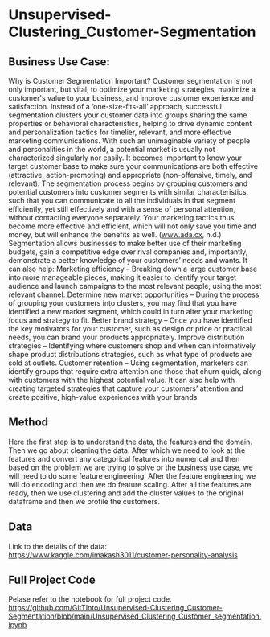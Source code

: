 # Unsupervised-Clustering_Customer-Segmentation

## Business Use Case:

Why is Customer Segmentation Important? Customer segmentation is not only important, but vital, to optimize your marketing strategies, maximize a customer's value to your business, and improve customer experience and satisfaction.
Instead of a ‘one-size-fits-all’ approach, successful segmentation clusters your customer data into groups sharing the same properties or behavioral characteristics, helping to drive dynamic content and personalization tactics for timelier, relevant, and more effective marketing communications. With such an unimaginable variety of people and personalities in the world, a potential market is usually not characterized singularly nor easily. It becomes important to know your target customer base to make sure your communications are both effective (attractive, action-promoting) and appropriate (non-offensive, timely, and relevant). The segmentation process begins by grouping customers and potential customers into customer segments with similar characteristics, such that you can communicate to all the individuals in that segment efficiently, yet still effectively and with a sense of personal attention, without contacting everyone separately. Your marketing tactics thus become more effective and efficient, which will not only save you time and money, but will enhance the benefits as well. (www.ada.cx, n.d.)
Segmentation allows businesses to make better use of their marketing budgets, gain a competitive edge over rival companies and, importantly, demonstrate a better knowledge of your customers’ needs and wants. It can also help:
Marketing efficiency – Breaking down a large customer base into more manageable pieces, making it easier to identify your target audience and launch campaigns to the most relevant people, using the most relevant channel.
Determine new market opportunities – During the process of grouping your customers into clusters, you may find that you have identified a new market segment, which could in turn alter your marketing focus and strategy to fit.
Better brand strategy – Once you have identified the key motivators for your customer, such as design or price or practical needs, you can brand your products appropriately.
Improve distribution strategies – Identifying where customers shop and when can informatively shape product distributions strategies, such as what type of products are sold at outlets.
Customer retention – Using segmentation, marketers can identify groups that require extra attention and those that churn quick, along with customers with the highest potential value. It can also help with creating targeted strategies that capture your customers’ attention and create positive, high-value experiences with your brands. 


## Method
	
Here the first step is to understand the data, the features and the domain. Then we go about cleaning the data. After which we need to look at the features and convert any categorical features into numerical and then based on the problem we are trying to solve or the business use case, we will need to do some feature engineering. After the feature engineering we will do encoding and then we do feature scaling. After all the features are ready, then we use clustering and add the cluster values to the original dataframe and then we profile the customers.


## Data

Link to the details of the data: 
https://www.kaggle.com/imakash3011/customer-personality-analysis

## Full Project Code

Pelase refer to the notebook for full project code.
https://github.com/GitTInto/Unsupervised-Clustering_Customer-Segmentation/blob/main/Unsupervised_Clustering_Customer_segmentation.ipynb
